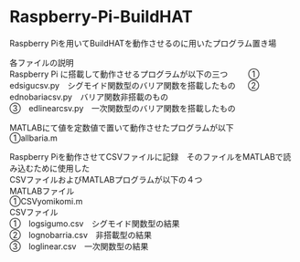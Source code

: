 # Raspberry-Pi-BuildHAT
Raspberry Piを用いてBuildHATを動作させるのに用いたプログラム置き場  

各ファイルの説明  
Raspberry Pi に搭載して動作させるプログラムが以下の三つ  　　
①　edsigucsv.py　シグモイド関数型のバリア関数を搭載したもの  　
②　ednobariacsv.py　バリア関数非搭載のもの  
③　edlinearcsv.py　一次関数型のバリア関数を搭載したもの  

MATLABにて値を定数値で置いて動作させたプログラムが以下  
①allbaria.m  

Raspberry Piを動作させてCSVファイルに記録　そのファイルをMATLABで読み込むために使用した  
CSVファイルおよびMATLABプログラムが以下の４つ  
MATLABファイル  
①CSVyomikomi.m  
CSVファイル  
①　logsigumo.csv　シグモイド関数型の結果  
②　lognobarria.csv　非搭載型の結果  
③　loglinear.csv　一次関数型の結果  
